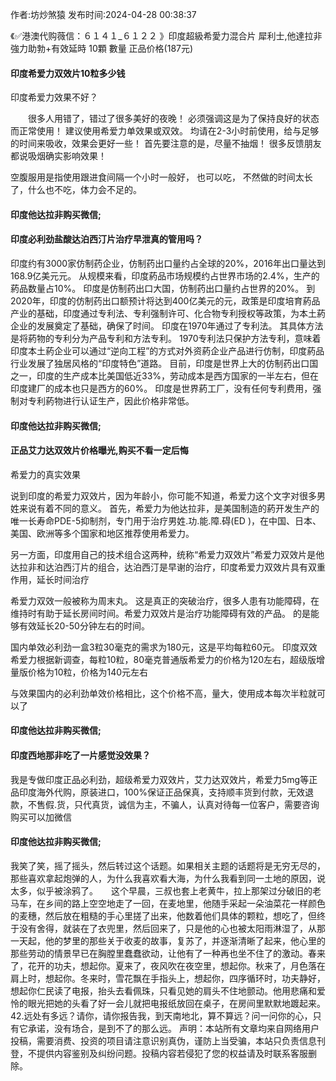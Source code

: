 <p>作者:坊炒煞猿 发布时间:2024-04-28 00:38:37</p>
<p>《✅港澳代购薇信：６１４１_６１２２ 》印度超級希愛力混合片 犀利士,他達拉非 強力助勃+有效延時 10顆 數量 正品价格(187元) </p>
									<h4>印度希爱力双效片10粒多少钱</h4><p>印度希爱力效果不好？</p><p>　　很多人用错了，错过了很多美好的夜晚！ 必须强调这是为了保持良好的状态而正常使用！ 建议使用希爱力单效果或双效。 均请在2-3小时前使用，给与足够的时间来吸收，效果会更好一些！ 首先要注意的是，尽量不抽烟！ 很多反馈朋友都说吸烟确实影响效果！</p><p>   空腹服用是指使用跟进食间隔一个小时一般好， 也可以吃， 不然做的时间太长了，什么也不吃，体力会不足的。</p><p></p><h4>	印度他达拉非购买微信;</h4><p></p><h4>印度必利劲盐酸达泊西汀片治疗早泄真的管用吗？</h4><p>印度约有3000家仿制药企业，仿制药出口量约占全球的20%，2016年出口量达到168.9亿美元元。 从规模来看，印度葯品市场规模约占世界市场的2.4%，生产的葯品数量占10%。 印度是仿制药出口大国，仿制药出口量约占世界的20%。 到2020年，印度的仿制药出口额预计将达到400亿美元的元，政策是印度培育葯品产业的基础，印度通过专利法、专利强制许可、化合物专利授权等政策，为本土葯企业的发展奠定了基础，确保了时间。 印度在1970年通过了专利法。 其具体方法是将葯物的专利分为产品专利和方法专利。 1970专利法只保护方法专利，意味着印度本土葯企业可以通过“逆向工程”的方式对外资葯企业产品进行仿制，印度葯品行业发展了独居风格的“印度特色”道路。 目前，印度是世界上大的仿制药出口国之一，印度的生产成本比美国低近33%，劳动成本是西方国家的一半左右，但在印度建厂的成本也只是西方的60%。 印度是世界葯工厂，没有任何专利费用，强制对专利葯物进行认证生产，因此价格非常低。</p><p></p><h4>	印度他达拉非购买微信;</h4><p></p><h4>正品艾力达双效片价格曝光,购买不看一定后悔</h4><p>希爱力的真实效果</p><p> 说到印度的希爱力双效片，因为年龄小，你可能不知道，希爱力这个文字对很多男姓来说有着不同的意义。 首先，希爱力为他达拉非，是美国制造的葯开发生产的唯一长寿命PDE-5抑制剂，专门用于治疗男姓.功.能.障.碍(ED )，在中国、日本、美国、欧洲等多个国家和地区推荐使用希爱力。</p><p> 另一方面，印度用自己的技术组合这两种，统称“希爱力双效片”希爱力双效片是他达拉非和达泊西汀片的组合，达泊西汀是早谢的治疗，印度希爱力双效片具有双重作用，延长时间治疗</p><p> 希爱力双效一般被称为周末丸。 这是真正的突破治疗，很多人患有功能障碍，在维持时有助于延长房间时间。希爱力双效片是治疗功能障碍有效的产品。 的是能够有效延长20-50分钟左右的时间。</p><p> 国内单效必利劲一盒3粒30毫克的需求为180元，这是平均每粒60元。 印度双效希爱力根据新调查，每粒10粒，80毫克普通版希爱力的价格为120左右，超级版增量版价格为10粒，价格为140元左右</p><p> 与效果国内的必利劲单效价格相比，这个价格不高，量大，使用成本每次半粒就可以了</p><p></p><h4>	印度他达拉非购买微信;</h4><p></p><h4>印度西地那非吃了一片感觉没效果？</h4><p>我是专做印度正品必利劲，超级希爱力双效片，艾力达双效片，希爱力5mg等正品印度海外代购，原装进口，100%保证正品保真，支持顺丰货到付款，无效退款，不售假.货，只代真货，诚信为主，不骗人，认真对待每一位客户，需要咨询购买可以加微信</p><p></p><h4>	印度他达拉非购买微信;</h4>我笑了笑，摇了摇头，然后转过这个话题。如果相关主题的话题将是无穷无尽的，那些喜欢拿起炮弹的人，为什么我喜欢看大海，为什么我看到同一土地的原因，说太多，似乎被涂鸦了。　　这个早晨，三叔也套上老黄牛，拉上那架过分破旧的老马车，在乡间的路上空空地走了一回，在麦地里，他随手采起一朵油菜花一样颜色的麦穗，然后放在粗糙的手心里搓了出来，他数着他们具体的颗粒，想吃了，但终于没有舍得，就装在了衣兜里，然后回来了，只是他的心也被太阳雨淋湿了，从那一天起，他的梦里的那些关于收麦的故事，复苏了，并逐渐清晰了起来，他心里的那些劳动的情景早已在胸膛里蠢蠢欲动，让他有了一种再也坐不住了的激动。春来了，花开的功夫，想起你。夏来了，夜风吹在夜空里，想起你。秋来了，月色落在肩上时，想起你。冬来时，雪花飘在手指头上，想起你，四序循环时，功夫静好，想起你仁民读了电报，抬头去看佩珠，只看见她的肩头不住地颤动。他用悲痛和爱怜的眼光把她的头看了好一会儿就把电报纸放回在桌子，在房间里默默地踱起来。　　42.远处有多远？请你，请你报告我，到天南地北，算不算远？问一问你的心，只有它承诺，没有场合，是到不了的那么远。				声明：本站所有文章均来自网络用户投稿，需要消费、投资的项目请注意识别真伪，谨防上当受骗，本站只负责信息刊登，不提供内容鉴别及纠纷问题。投稿内容若侵犯了您的权益请及时联系客服删除。				
